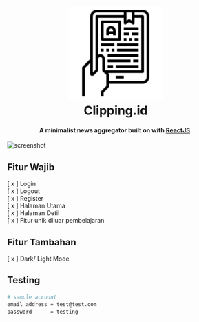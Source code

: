 <h1 align="center">
  <br>
    <img src="./src/assets/img/logo.svg" alt="Markdownify" width="200" style="background-color: white; padding: 10px;border-radius: 10px;"></a>
  <br>
  Clipping.id
  <br>
</h1>

<h4 align="center">A minimalist news aggregator built on with <a href="https://reactjs.org/" target="_blank">ReactJS</a>.</h4>

![screenshot](https://raw.githubusercontent.com/amitmerchant1990/electron-markdownify/master/app/img/markdownify.gif)

## Fitur Wajib

[ x ] Login  
[ x ] Logout  
[ x ] Register  
[ x ] Halaman Utama  
[ x ] Halaman Detil  
[ x ] Fitur unik diluar pembelajaran  

## Fitur Tambahan

[ x ] Dark/ Light Mode

## Testing

```bash
# sample account
email address = test@test.com
password      = testing
```